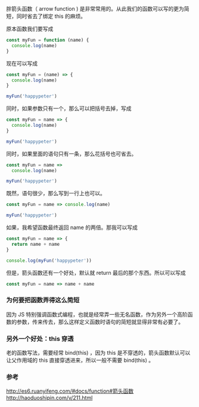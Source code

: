 胖箭头函数（ arrow function ) 是非常常用的。从此我们的函数可以写的更为简短，同时省去了绑定 this 的麻烦。

原本函数我们要写成

```js
const myFun = function (name) {
  console.log(name)
}
```

现在可以写成

```js
const myFun = (name) => {
  console.log(name)
}

myFun('happypeter')
```
同时，如果参数只有一个，那么可以把括号去掉，写成

```js
const myFun = name => {
  console.log(name)
}

myFun('happypeter')
```
同时，如果里面的语句只有一条，那么花括号也可省去。

```js
const myFun = name =>
  console.log(name)

myFun('happypeter')
```
既然，语句很少，那么写到一行上也可以。
```js
const myFun = name => console.log(name)

myFun('happypeter')
```
如果，我希望函数最终返回 name 的两倍。那我可以写成

```js
const myFun = name => {
  return name + name
}

console.log(myFun('happypeter'))
```
但是，箭头函数还有一个好处，默认就 return 最后的那个东西。所以可以写成
```js
const myFun = name => name + name
```
### 为何要把函数弄得这么简短

因为 JS 特别强调函数式编程，也就是经常弄一些无名函数，作为另外一个高阶函数的参数，传来传去，那么这样定义函数时语句的简短就显得非常有必要了。
### 另外一个好处：this 穿透
老的函数写法，需要经常 bind(this) ，因为 this 是不穿透的，箭头函数默认可以让父作用域的 this 直接穿透进来，所以一般不需要 bind(this) 。
### 参考
http://es6.ruanyifeng.com/#docs/function#箭头函数
http://haoduoshipin.com/v/211.html
